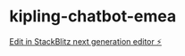 # kipling-chatbot-emea

[Edit in StackBlitz next generation editor ⚡️](https://stackblitz.com/~/github.com/VFBots/kipling-chatbot-emea)
